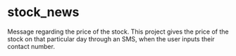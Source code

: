 # stock_news
Message regarding the price of the stock.
This project gives the price of the stock on that particular day through an SMS, when the user inputs their contact number. 
